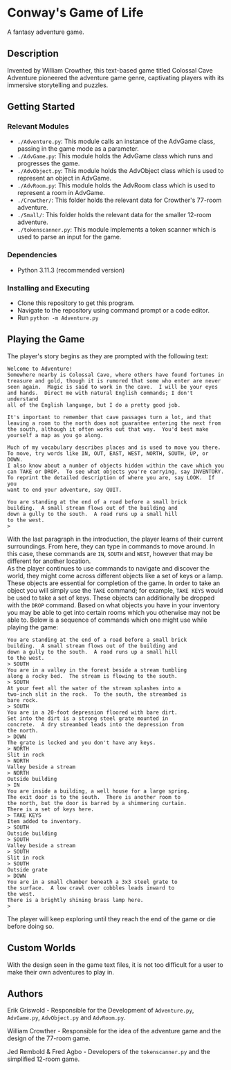 # Conway's Game of Life

A fantasy adventure game. 

## Description

Invented by William Crowther, this text-based game titled Colossal Cave Adventure pioneered the adventure game genre, captivating players with its immersive storytelling and puzzles. 

## Getting Started

### Relevant Modules

* `./Adventure.py`: This module calls an instance of the AdvGame class, passing in the game mode as a parameter.
* `./AdvGame.py`: This module holds the AdvGame class which runs and progresses the game.
* `./AdvObject.py`: This module holds the AdvObject class which is used to represent an object in AdvGame.
* `./AdvRoom.py`: This module holds the AdvRoom class which is used to represent a room in AdvGame.
* `./Crowther/`: This folder holds the relevant data for Crowther's 77-room adventure.
* `./Small/`: This folder holds the relevant data for the smaller 12-room adventure.
* `./tokenscanner.py`: This module implements a token scanner which is used to parse an input for the game.

### Dependencies

* Python 3.11.3 (recommended version)

### Installing and Executing

* Clone this repository to get this program.
* Navigate to the repository using command prompt or a code editor.
* Run `python -m Adventure.py`

## Playing the Game

The player's story begins as they are prompted with the following text:
```
Welcome to Adventure!
Somewhere nearby is Colossal Cave, where others have found fortunes in
treasure and gold, though it is rumored that some who enter are never
seen again.  Magic is said to work in the cave.  I will be your eyes
and hands.  Direct me with natural English commands; I don't understand
all of the English language, but I do a pretty good job.

It's important to remember that cave passages turn a lot, and that
leaving a room to the north does not guarantee entering the next from
the south, although it often works out that way.  You'd best make
yourself a map as you go along.

Much of my vocabulary describes places and is used to move you there.
To move, try words like IN, OUT, EAST, WEST, NORTH, SOUTH, UP, or DOWN.
I also know about a number of objects hidden within the cave which you
can TAKE or DROP.  To see what objects you're carrying, say INVENTORY.
To reprint the detailed description of where you are, say LOOK.  If you
want to end your adventure, say QUIT.

You are standing at the end of a road before a small brick
building.  A small stream flows out of the building and
down a gully to the south.  A road runs up a small hill
to the west.
>
```
With the last paragraph in the introduction, the player learns of their current surroundings. From here, they can type in commands to move around. In this case, these commands are `IN`, `SOUTH` and `WEST`, however that may be different for another location.
<br>
As the player continues to use commands to navigate and discover the world, they might come across different objects like a set of keys or a lamp. These objects are essential for completion of the game. In order to take an object you will simply use the `TAKE` command; for example, `TAKE KEYS` would be used to take a set of keys. These objects can additionally be dropped with the `DROP` command. Based on what objects you have in your inventory you may be able to get into certain rooms which you otherwise may not be able to. Below is a sequence of commands which one might use while playing the game:
```
You are standing at the end of a road before a small brick
building.  A small stream flows out of the building and
down a gully to the south.  A road runs up a small hill
to the west.
> SOUTH
You are in a valley in the forest beside a stream tumbling
along a rocky bed.  The stream is flowing to the south.
> SOUTH
At your feet all the water of the stream splashes into a
two-inch slit in the rock.  To the south, the streambed is
bare rock.
> SOUTH
You are in a 20-foot depression floored with bare dirt.
Set into the dirt is a strong steel grate mounted in
concrete.  A dry streambed leads into the depression from
the north.
> DOWN
The grate is locked and you don't have any keys.
> NORTH
Slit in rock
> NORTH
Valley beside a stream
> NORTH
Outside building
> IN
You are inside a building, a well house for a large spring.
The exit door is to the south.  There is another room to
the north, but the door is barred by a shimmering curtain.
There is a set of keys here.
> TAKE KEYS
Item added to inventory.
> SOUTH
Outside building
> SOUTH
Valley beside a stream
> SOUTH
Slit in rock
> SOUTH
Outside grate
> DOWN
You are in a small chamber beneath a 3x3 steel grate to
the surface.  A low crawl over cobbles leads inward to
the west.
There is a brightly shining brass lamp here.
>
```
The player will keep exploring until they reach the end of the game or die before doing so.

## Custom Worlds

With the design seen in the game text files, it is not too difficult for a user to make their own adventures to play in.

## Authors

Erik Griswold - Responsible for the Development of `Adventure.py`, `AdvGame.py`, `AdvObject.py` and `AdvRoom.py`.

William Crowther - Responsible for the idea of the adventure game and the design of the 77-room game.

Jed Rembold & Fred Agbo - Developers of the `tokenscanner.py` and the simplified 12-room game.